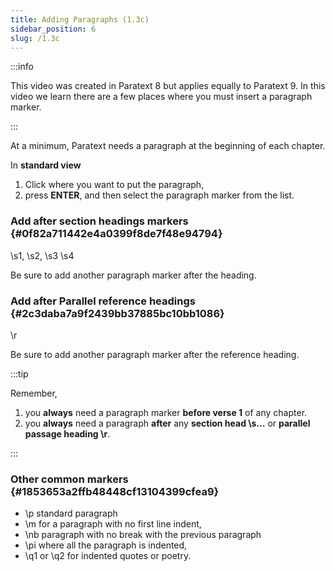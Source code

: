```yaml
---
title: Adding Paragraphs (1.3c)
sidebar_position: 6
slug: /1.3c
---
```




:::info


This video was created in Paratext 8 but applies equally to Paratext 9. In this video we learn there are a few places where you must insert a paragraph marker. 


:::


At a minimum, Paratext needs a paragraph at the beginning of each chapter.


In **standard view**

1. Click where you want to put the paragraph,
1. press **ENTER**, and then select the paragraph marker from the list.

### Add after section headings markers {#0f82a711442e4a0399f8de7f48e94794}


\s1, \s2, \s3 \s4


Be sure to add another paragraph marker after the heading.


### Add after Parallel reference headings {#2c3daba7a9f2439bb37885bc10bb1086}


\r


Be sure to add another paragraph marker after the reference heading.


:::tip 


Remember,

1. you **always** need a paragraph marker **before verse 1** of any chapter.
1. you **always** need a paragraph **after** any **section head \s…** or **parallel passage heading \r**.

:::


### Other common markers {#1853653a2ffb48448cf13104399cfea9}

- \p standard paragraph
- \m for a paragraph with no first line indent,
- \nb paragraph with no break with the previous paragraph
- \pi where all the paragraph is indented,
- \q1 or \q2 for indented quotes or poetry.
